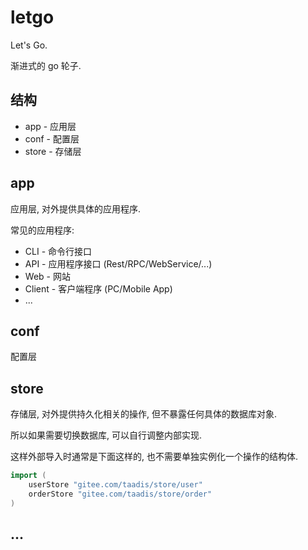 # letgo

Let's Go.

渐进式的 go 轮子.

## 结构

- app - 应用层
- conf - 配置层
- store - 存储层

## app

应用层, 对外提供具体的应用程序.

常见的应用程序:

- CLI - 命令行接口
- API - 应用程序接口 (Rest/RPC/WebService/...)
- Web - 网站
- Client - 客户端程序 (PC/Mobile App)
- ...

## conf

配置层

## store

存储层, 对外提供持久化相关的操作, 但不暴露任何具体的数据库对象.

所以如果需要切换数据库, 可以自行调整内部实现.

这样外部导入时通常是下面这样的, 也不需要单独实例化一个操作的结构体.

``` go
import (	
	userStore "gitee.com/taadis/store/user"
	orderStore "gitee.com/taadis/store/order"
)
```

## ...
